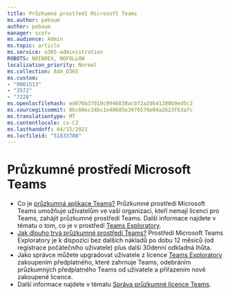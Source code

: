 ```yaml
---
title: Průzkumné prostředí Microsoft Teams
ms.author: pebaum
author: pebaum
manager: scotv
ms.audience: Admin
ms.topic: article
ms.service: o365-administration
ROBOTS: NOINDEX, NOFOLLOW
localization_priority: Normal
ms.collection: Adm_O365
ms.custom:
- "9001513"
- "3572"
- "7228"
ms.openlocfilehash: ed076b37010c9946838acbf2a2d641200b9ed5c2
ms.sourcegitcommit: 8bc60ec34bc1e40685e3976576e04a2623f63a7c
ms.translationtype: MT
ms.contentlocale: cs-CZ
ms.lasthandoff: 04/15/2021
ms.locfileid: "51833788"
---
```

# <a name="microsoft-teams-exploratory-experience"></a>Průzkumné prostředí Microsoft Teams

- Co je [průzkumná aplikace Teams?](https://docs.microsoft.com/microsoftteams/teams-exploratory) Průzkumné prostředí Microsoft Teams umožňuje uživatelům ve vaší organizaci, kteří nemají licenci pro Teams, zahájit průzkumné prostředí Teams. Další informace najdete v tématu o tom, co je v prostředí [Teams Exploratory](https://docs.microsoft.com/microsoftteams/teams-exploratory#whats-in-the-teams-exploratory-experience).
- [Jak dlouho trvá průzkumné prostředí Teams?](https://docs.microsoft.com/microsoftteams/teams-exploratory#how-long-does-the-teams-exploratory-experience-last) Prostředí Microsoft Teams Exploratory je k dispozici bez dalších nákladů po dobu 12 měsíců (od registrace počátečního uživatele) plus další 30denní odkladná lhůta.
- Jako správce můžete upgradovat uživatele z licence [Teams Exploratory](https://docs.microsoft.com/microsoftteams/teams-exploratory#upgrade-users-from-the-teams-exploratory-license) zakoupením předplatného, které zahrnuje Teams, odebráním průzkumných předplatného Teams od uživatele a přiřazením nově zakoupené licence.
- Další informace najdete v tématu [Správa průzkumné licence Teams](https://docs.microsoft.com/microsoftteams/teams-exploratory).

